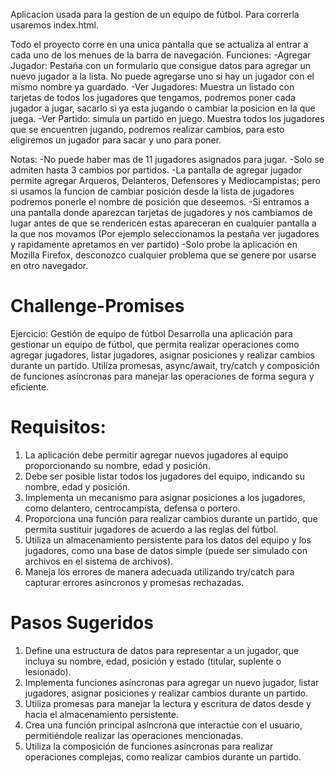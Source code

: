 Aplicacion usada para la gestion de un equipo de fútbol. Para correrla usaremos index.html.

Todo el proyecto corre en una unica pantalla que se actualiza al entrar a cada uno de los menues de la barra de navegación.
Funciones:
-Agregar Jugador: Pestaña con un formulario que consigue datos para agregar un nuevo jugador a la lista. No puede agregarse uno si hay un jugador con el mismo nombre ya guardado.
-Ver Jugadores: Muestra un listado con tarjetas de todos los jugadores que tengamos, podremos poner cada jugador a jugar, sacarlo si ya esta jugando o cambiar la posicion en la que juega.
-Ver Partido: simula un partido en juego. Muestra todos los jugadores que se encuentren jugando, podremos realizar cambios, para esto eligiremos un jugador para sacar y uno para poner.


Notas:
-No puede haber mas de 11 jugadores asignados para jugar.
-Solo se admiten hasta 3 cambios por partidos.
-La pantalla de agregar jugador permite agregar Arqueros, Delanteros, Defensores y Mediocampistas; pero si usamos la funcion de cambiar posición desde la lista de jugadores podremos ponerle el nombre de posición que deseemos.
-Si entramos a una pantalla donde aparezcan tarjetas de jugadores y nos cambiamos de lugar antes de que se rendericen estas apareceran en cualquier pantalla a la que nos movamos (Por ejemplo seleccionamos la pestaña ver jugadores y rapidamente apretamos en ver partido)
-Solo probe la aplicación en Mozilla Firefox, desconozco cualquier problema que se genere por usarse en otro navegador.


# Challenge-Promises
Ejercicio: Gestión de equipo de fútbol
Desarrolla una aplicación para gestionar un equipo de fútbol, que permita realizar operaciones como agregar jugadores, listar jugadores, asignar posiciones y realizar cambios durante un partido. Utiliza promesas, async/await, try/catch y composición de funciones asíncronas para manejar las operaciones de forma segura y eficiente.

# Requisitos:
1) La aplicación debe permitir agregar nuevos jugadores al equipo proporcionando su nombre, edad y posición.
2) Debe ser posible listar todos los jugadores del equipo, indicando su nombre, edad y posición.
3) Implementa un mecanismo para asignar posiciones a los jugadores, como delantero, centrocampista, defensa o portero.
4) Proporciona una función para realizar cambios durante un partido, que permita sustituir jugadores de acuerdo a las reglas del fútbol.
5) Utiliza un almacenamiento persistente para los datos del equipo y los jugadores, como una base de datos simple (puede ser simulado con archivos en el sistema de archivos).
6) Maneja los errores de manera adecuada utilizando try/catch para capturar errores asíncronos y promesas rechazadas.

# Pasos Sugeridos
1) Define una estructura de datos para representar a un jugador, que incluya su nombre, edad, posición y estado (titular, suplente o lesionado).
2) Implementa funciones asíncronas para agregar un nuevo jugador, listar jugadores, asignar posiciones y realizar cambios durante un partido.
3) Utiliza promesas para manejar la lectura y escritura de datos desde y hacia el almacenamiento persistente.
4) Crea una función principal asíncrona que interactúe con el usuario, permitiéndole realizar las operaciones mencionadas.
5) Utiliza la composición de funciones asíncronas para realizar operaciones complejas, como realizar cambios durante un partido.

